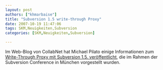 ```yaml
---
layout: post
authors: ["khmarbaise"]
title: "Subversion 1.5 write-through Proxy"
date: 2007-10-19 11:47:06
tags: SKM,Neuigkeiten,Subversion
categories: [SKM,Neuigkeiten,Subversion]

---
```

Im Web-Blog von CollabNet hat Michael Pilato einige Informationen zum <a href="http://blogs.open.collab.net/svn/2007/10/yesterday-at-th.html#more"  title="Write-Through Proxy">Write-Through Proxy mit Subversion 1.5. veröffentlicht</a>, die im Rahmen der Subversion Conference in München vorgestellt wurden.
